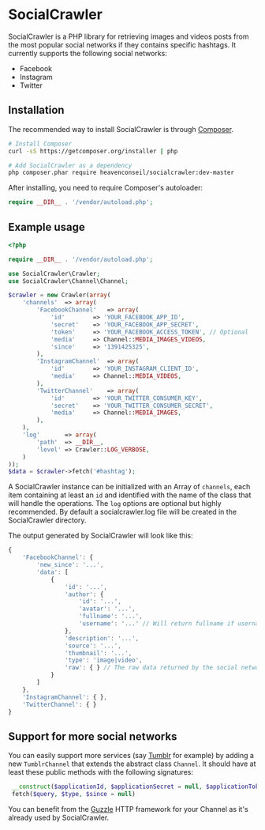 # SocialCrawler

SocialCrawler is a PHP library for retrieving images and videos posts from the most popular social networks if they contains specific hashtags. It currently supports the following social networks:

- Facebook
- Instagram
- Twitter


## Installation

The recommended way to install SocialCrawler is through [Composer](http://getcomposer.org).

```bash
# Install Composer
curl -sS https://getcomposer.org/installer | php

# Add SocialCrawler as a dependency
php composer.phar require heavenconseil/socialcrawler:dev-master
```

After installing, you need to require Composer's autoloader:

```php
require __DIR__ . '/vendor/autoload.php';
```

## Example usage

```php
<?php

require __DIR__ . '/vendor/autoload.php';

use SocialCrawler\Crawler;
use SocialCrawler\Channel\Channel;

$crawler = new Crawler(array(
    'channels'  => array(
        'FacebookChannel'   => array(
            'id'        => 'YOUR_FACEBOOK_APP_ID',
            'secret'    => 'YOUR_FACEBOOK_APP_SECRET',
            'token'     => 'YOUR_FACEBOOK_ACCESS_TOKEN', // Optional
            'media'     => Channel::MEDIA_IMAGES_VIDEOS,
            'since'     => '1391425325',
        ),
        'InstagramChannel'  => array(
            'id'        => 'YOUR_INSTAGRAM_CLIENT_ID',
            'media'     => Channel::MEDIA_VIDEOS,
        ),
        'TwitterChannel'    => array(
            'id'        => 'YOUR_TWITTER_CONSUMER_KEY',
            'secret'    => 'YOUR_TWITTER_CONSUMER_SECRET',
            'media'     => Channel::MEDIA_IMAGES,
        ),
    ),
    'log'       => array(
        'path'  => __DIR__,
        'level' => Crawler::LOG_VERBOSE,
    )
));
$data = $crawler->fetch('#hashtag');
```

A SocialCrawler instance can be initialized with an Array of `channels`, each item containing at least an `id` and identified with the name of the class that will handle the operations.
The `log` options are optional but highly recommended. By default a socialcrawler.log file will be created in the SocialCrawler directory.

The output generated by SocialCrawler will look like this:

```javascript
{
    'FacebookChannel': {
        'new_since': '...',
        'data': [
            {
                'id': '...',
                'author': {
                    'id': '...',
                    'avatar': '...',
                    'fullname': '...',
                    'username': '...' // Will return fullname if username is not set
                },
                'description': '...',
                'source': '...',
                'thumbnail': '...',
                'type': 'image|video',
                'raw': { } // The raw data returned by the social network API
            }
        ]
    },
    'InstagramChannel': { },
    'TwitterChannel': { }
}
```

## Support for more social networks

You can easily support more services (say [Tumblr](http://www.tumblr.com/docs/en/api/v2) for example) by adding a new `TumblrChannel` that extends the abstract class `Channel`. It should have at least these public methods with the following signatures:

```php
 __construct($applicationId, $applicationSecret = null, $applicationToken = null)
 fetch($query, $type, $since = null)
```

You can benefit from the [Guzzle](https://github.com/guzzle/guzzle) HTTP framework for your Channel as it's already used by SocialCrawler.

